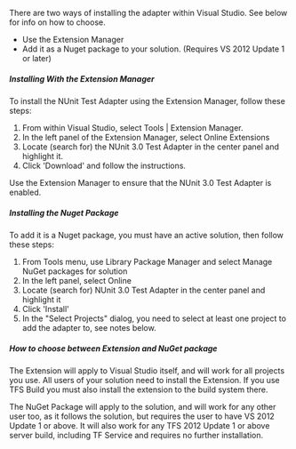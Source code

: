 There are two ways of installing the adapter within Visual Studio. See below for info on how to choose.

 * Use the Extension Manager
 * Add it as a Nuget package to your solution. (Requires VS 2012 Update 1 or later)

##### Installing With the Extension Manager

To install the NUnit Test Adapter using the Extension Manager, follow these steps:

1. From within Visual Studio, select Tools | Extension Manager.
2. In the left panel of the Extension Manager, select Online Extensions
3. Locate (search for) the NUnit 3.0 Test Adapter in the center panel and highlight it.
4. Click 'Download' and follow the instructions.

Use the Extension Manager to ensure that the NUnit 3.0 Test Adapter is enabled.

##### Installing the Nuget Package

To add it is a Nuget package, you must have an active solution, then follow these steps:

1. From Tools menu, use Library Package Manager and select Manage NuGet packages for solution
2. In the left panel, select Online
3. Locate (search for) NUnit 3.0 Test Adapter in the center panel and highlight it
4. Click 'Install'
5. In the "Select Projects" dialog, you need to select at least one project to add the adapter to, see notes below.

##### How to choose between Extension and NuGet package

The Extension will apply to Visual Studio itself, and will work for all projects you use. All users of your solution need to install the Extension. If you use TFS Build you must also install the extension to the build system there.

The NuGet Package will apply to the solution, and will work for any other user too, as it follows the solution, but requires the user to have VS 2012 Update 1 or above. It will also work for any TFS 2012 Update 1 or above server build, including TF Service and requires no further installation.
